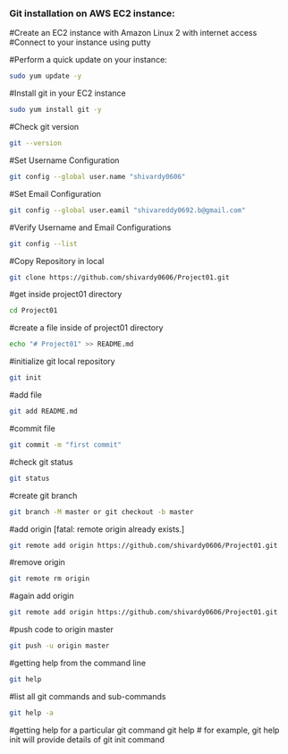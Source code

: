 ### Git installation on AWS EC2 instance:

#Create an EC2 instance with Amazon Linux 2 with internet access
#Connect to your instance using putty

#Perform a quick update on your instance:
```sh
sudo yum update -y
```
#Install git in your EC2 instance
```sh
sudo yum install git -y
```
#Check git version
```sh
git --version
```
#Set Username Configuration
```sh
git config --global user.name "shivardy0606"
```
#Set Email Configuration
```sh
git config --global user.eamil "shivareddy0692.b@gmail.com"
```
#Verify Username and Email Configurations
```sh
git config --list
```
#Copy Repository in local
```sh
git clone https://github.com/shivardy0606/Project01.git
```
#get inside project01 directory
```sh
cd Project01
```
#create a file inside of project01 directory
```sh
echo "# Project01" >> README.md
```
#initialize git local repository
```sh
git init
```
#add file
```sh
git add README.md
```
#commit file
```sh
git commit -m "first commit"
```
#check git status
```sh
git status
```
#create git branch 
```sh
git branch -M master or git checkout -b master
```
#add origin [fatal: remote origin already exists.]
```sh
git remote add origin https://github.com/shivardy0606/Project01.git 
```
#remove origin
```sh
git remote rm origin
```
#again add origin
```sh 
git remote add origin https://github.com/shivardy0606/Project01.git
```
#push code to origin master
```sh
git push -u origin master
```
#getting help from the command line
```sh
git help
```
#list all git commands and sub-commands
```sh
git help -a
```
#getting help for a particular git command
git help <command> # for example, git help init will provide details of git init command
